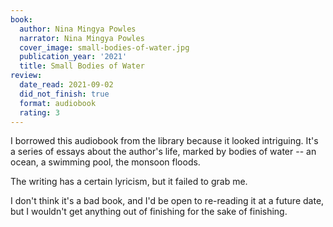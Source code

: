 ```yaml
---
book:
  author: Nina Mingya Powles
  narrator: Nina Mingya Powles
  cover_image: small-bodies-of-water.jpg
  publication_year: '2021'
  title: Small Bodies of Water
review:
  date_read: 2021-09-02
  did_not_finish: true
  format: audiobook
  rating: 3
---
```


I borrowed this audiobook from the library because it looked intriguing.
It's a series of essays about the author's life, marked by bodies of water -- an ocean, a swimming pool, the monsoon floods.

The writing has a certain lyricism, but it failed to grab me.

I don't think it's a bad book, and I'd be open to re-reading it at a future date, but I wouldn't get anything out of finishing for the sake of finishing.